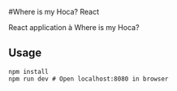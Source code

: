 #Where is my Hoca? React

React application à Where is my Hoca?

## Usage
	npm install
	npm run dev # Open localhost:8080 in browser
